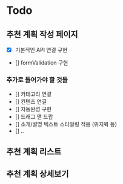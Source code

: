 # Todo

## 추천 계획 작성 페이지
- [x] 기본적인 API 연결 구현
- [] formValidation 구현

### 추가로 들어가야 할 것들
- [] 카테고리 연결
- [] 컨텐츠 연결
- [] 자동완성 구현
- [] 드래그 앤 드랍
- [] 소개/설명 텍스트 스타일링 적용 (위지윅 등) 
- [] ..

## 추천 계획 리스트

## 추천 계획 상세보기
